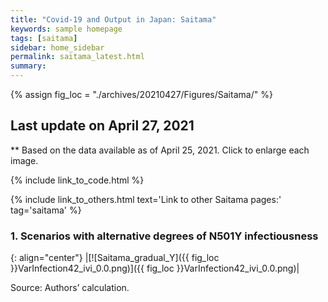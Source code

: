 ```yaml
---
title: "Covid-19 and Output in Japan: Saitama"
keywords: sample homepage
tags: [saitama]
sidebar: home_sidebar
permalink: saitama_latest.html
summary:
---
```


{% assign fig_loc = "./archives/20210427/Figures/Saitama/" %}

## Last update on April 27, 2021
** Based on the data available as of April 25, 2021. Click to enlarge each image.

{% include link_to_code.html %}

{% include link_to_others.html text='Link to other Saitama pages:' tag='saitama' %}

### 1. Scenarios with alternative degrees of N501Y infectiousness
<!--
#### (i) Baseline scenario

{: align="center"}
|[![Saitama_gradual_Y]({{ fig_loc }}GradualRecovery1.png)]({{ fig_loc }}GradualRecovery1.png)|

Source: Authors’ calculation. -->

<!-- #### (ii) Alternative scenario

{: align="center"}
|[![Saitama_gradual_Y]({{ fig_loc }}GradualRecovery3.png)]({{ fig_loc }}GradualRecovery3.png)|

Source: Authors’ calculation.

#### (iii) Variant scenario (A)

{: align="center"}
|[![Saitama_gradual_Y]({{ fig_loc }}GradualRecovery41.png)]({{ fig_loc }}GradualRecovery41.png)|

Source: Authors’ calculation. -->

<!-- #### (ii) Variant scenario -->

{: align="center"}
|[![Saitama_gradual_Y]({{ fig_loc }}VarInfection42_ivi_0.0.png)]({{ fig_loc }}VarInfection42_ivi_0.0.png)|

Source: Authors’ calculation.
